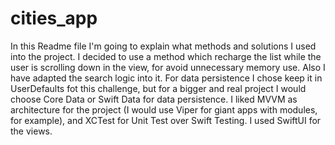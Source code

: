 # cities_app

In this Readme file I'm going to explain what methods and solutions I used into the project. I decided to use a method which recharge the list while the user is scrolling down in the view, for avoid unnecessary memory use. Also I have adapted the search logic into it. For data persistence I chose keep it in UserDefaults fot this challenge, but for a bigger and real project I would choose Core Data or Swift Data for data persistence. I liked MVVM as architecture for the project (I would use Viper for giant apps with modules, for example), and XCTest for Unit Test over Swift Testing. I used SwiftUI for the views.

